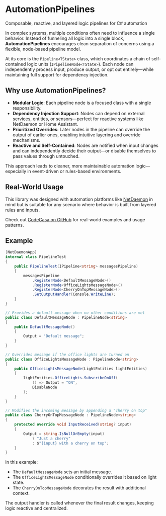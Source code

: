 # AutomationPipelines

Composable, reactive, and layered logic pipelines for C# automation

In complex systems, multiple conditions often need to influence a single behavior. Instead of funneling all logic into a single block, **AutomationPipelines** encourages clean separation of concerns using a flexible, node-based pipeline model.

At its core is the `Pipeline<TState>` class, which coordinates a chain of self-contained logic units (`IPipelineNode<TState>`). Each node can independently process input, produce output, or opt out entirely—while maintaining full support for dependency injection.

## Why use AutomationPipelines?

* **Modular Logic**: Each pipeline node is a focused class with a single responsibility.
* **Dependency Injection Support**: Nodes can depend on external services, entities, or sensors—perfect for reactive systems like NetDaemon or Home Assistant.
* **Prioritized Overrides**: Later nodes in the pipeline can override the output of earlier ones, enabling intuitive layering and override mechanisms.
* **Reactive and Self-Contained**: Nodes are notified when input changes and can independently decide their output—or disable themselves to pass values through untouched.

This approach leads to cleaner, more maintainable automation logic—especially in event-driven or rules-based environments.

## Real-World Usage

This library was designed with automation platforms like [NetDaemon](https://netdaemon.xyz/) in mind but is suitable for any scenario where behavior is built from layered rules and inputs.

Check out [CodeCasa on GitHub](https://github.com/DevJasperNL/CodeCasa) for real-world examples and usage patterns.

## Example

```csharp
[NetDaemonApp]
internal class PipelineTest
{
    public PipelineTest(IPipeline<string> messagesPipeline)
    {
        messagesPipeline
            .RegisterNode<DefaultMessageNode>()
            .RegisterNode<OfficeLightsMessageNode>()
            .RegisterNode<CherryOnTopMessageNode>()
            .SetOutputHandler(Console.WriteLine);
    }
}

// Provides a default message when no other conditions are met
public class DefaultMessageNode : PipelineNode<string>
{
    public DefaultMessageNode()
    {
        Output = "Default message";
    }
}

// Overrides message if the office lights are turned on
public class OfficeLightsMessageNode : PipelineNode<string>
{
    public OfficeLightsMessageNode(LightEntities lightEntities)
    {
        lightEntities.OfficeLights.SubscribeOnOff(
            () => Output = "ON",
            DisableNode
        );
    }
}

// Modifies the incoming message by appending a "cherry on top"
public class CherryOnTopMessageNode : PipelineNode<string>
{
    protected override void InputReceived(string? input)
    {
        Output = string.IsNullOrEmpty(input)
            ? "Just a cherry"
            : $"{input} with a cherry on top";
    }
}
```

In this example:

* The `DefaultMessageNode` sets an initial message.
* The `OfficeLightsMessageNode` conditionally overrides it based on light state.
* The `CherryOnTopMessageNode` decorates the result with additional context.

The output handler is called whenever the final result changes, keeping logic reactive and centralized.
